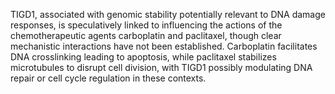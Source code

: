 TIGD1, associated with genomic stability potentially relevant to DNA damage responses, is speculatively linked to influencing the actions of the chemotherapeutic agents carboplatin and paclitaxel, though clear mechanistic interactions have not been established. Carboplatin facilitates DNA crosslinking leading to apoptosis, while paclitaxel stabilizes microtubules to disrupt cell division, with TIGD1 possibly modulating DNA repair or cell cycle regulation in these contexts.
